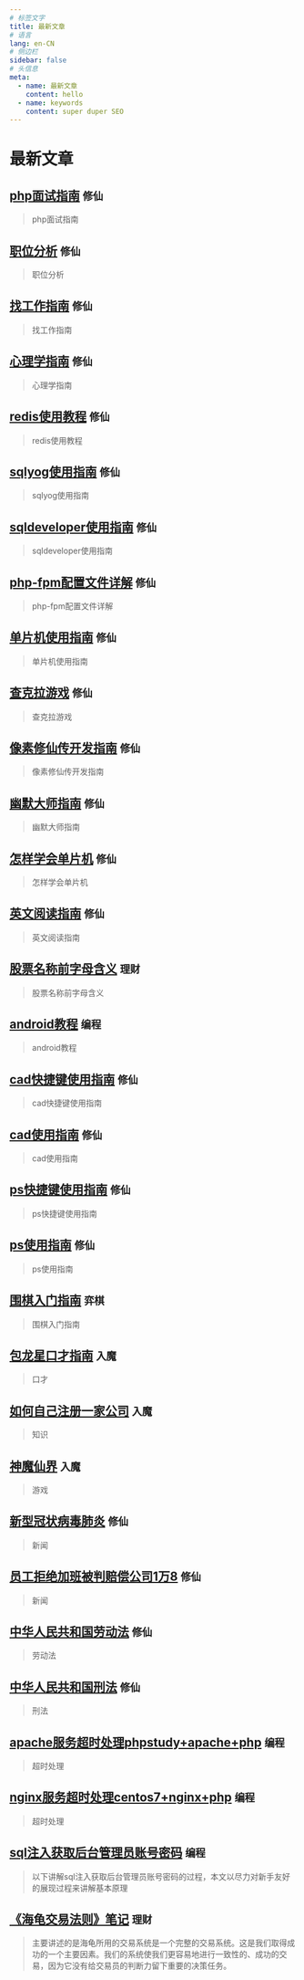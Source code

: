 ```yaml
---
# 标签文字
title: 最新文章
# 语言
lang: en-CN
# 侧边栏
sidebar: false
# 头信息
meta:
  - name: 最新文章 
    content: hello
  - name: keywords
    content: super duper SEO
---
```


# 最新文章
## [php面试指南](/all/php面试指南/)  `修仙` 
> php面试指南

## [职位分析](/all/职位分析/)  `修仙` 
> 职位分析

## [找工作指南](/all/找工作指南/)  `修仙` 
> 找工作指南

## [心理学指南](/all/心理学指南/)  `修仙` 
> 心理学指南

## [redis使用教程](/all/redis使用教程/)  `修仙` 
> redis使用教程

## [sqlyog使用指南](/all/sqlyog使用指南/)  `修仙` 
> sqlyog使用指南

## [sqldeveloper使用指南](/all/sqldeveloper使用指南/)  `修仙` 
> sqldeveloper使用指南

## [php-fpm配置文件详解](/all/php-fpm配置文件详解/)  `修仙` 
> php-fpm配置文件详解

## [单片机使用指南](/all/单片机使用指南/)  `修仙` 
> 单片机使用指南 

## [查克拉游戏](/good/查克拉游戏/)  `修仙` 
> 查克拉游戏 

## [像素修仙传开发指南](/good/像素修仙传开发指南/)  `修仙` 
> 像素修仙传开发指南

## [幽默大师指南](/good/幽默大师指南/)  `修仙` 
> 幽默大师指南

## [怎样学会单片机](/good/怎样学会单片机/)  `修仙` 
> 怎样学会单片机

## [英文阅读指南](/good/英文阅读指南/)  `修仙` 
> 英文阅读指南

## [股票名称前字母含义](/financing/股票名称前字母含义/)  `理财` 
> 股票名称前字母含义

## [android教程](/code/javascript/android教程/)  `编程` 
> android教程

## [cad快捷键使用指南](/good/cad快捷键使用指南/)  `修仙` 
> cad快捷键使用指南

## [cad使用指南](/good/cad使用指南/)  `修仙` 
> cad使用指南

## [ps快捷键使用指南](/good/ps快捷键使用指南/)  `修仙` 
> ps快捷键使用指南

## [ps使用指南](/good/ps使用指南/)  `修仙` 
> ps使用指南

## [围棋入门指南](/chess/围棋入门指南/)  `弈棋` 
> 围棋入门指南

## [包龙星口才指南](/bad/包龙星口才指南/)  `入魔` 
> 口才 

## [如何自己注册一家公司](/bad/如何自己注册一家公司/)  `入魔` 
> 知识

## [神魔仙界](/bad/神魔仙界/)  `入魔` 
> 游戏

## [新型冠状病毒肺炎](/good/新型冠状病毒肺炎/)  `修仙` 
> 新闻

## [员工拒绝加班被判赔偿公司1万8](/good/员工拒绝加班被判赔偿公司1万8/)  `修仙` 
> 新闻

## [中华人民共和国劳动法](/good/中华人民共和国劳动法/)  `修仙` 
> 劳动法

## [中华人民共和国刑法](/good/中华人民共和国刑法/)  `修仙` 
> 刑法

## [apache服务超时处理phpstudy+apache+php](/code/php/apache服务超时处理phpstudy+apache+php/)  `编程` 
> 超时处理

## [nginx服务超时处理centos7+nginx+php](/code/php/nginx服务超时处理centos7+nginx+php/)  `编程` 
> 超时处理

## [sql注入获取后台管理员账号密码](/code/php/sql注入获取后台管理员账号密码/)  `编程` 
> 以下讲解sql注入获取后台管理员账号密码的过程，本文以尽力对新手友好的展现过程来讲解基本原理

## [《海龟交易法则》笔记](/financing/《海龟交易法则》笔记/)  `理财` 
> 主要讲述的是海龟所用的交易系统是一个完整的交易系统。这是我们取得成功的一个主要因素。我们的系统使我们更容易地进行一致性的、成功的交易，因为它没有给交易员的判断力留下重要的决策任务。
